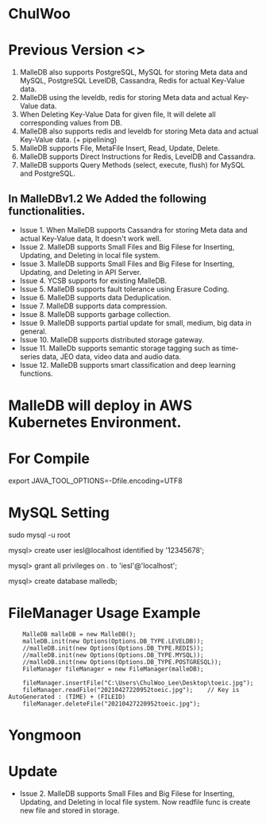 # ChulWoo

# Previous Version <<MalleDB>>
1. MalleDB also supports PostgreSQL, MySQL for storing Meta data and MySQL, PostgreSQL LevelDB, Cassandra, Redis for 
   actual 
   Key-Value data.
2. MalleDB using the leveldb, redis for storing Meta data and actual Key-Value data.
3. When Deleting Key-Value Data for given file, It will delete all corresponding values from DB.
4. MalleDB also supports redis and leveldb for storing Meta data and actual Key-Value data. (+ pipelining)
5. MalleDB supports File, MetaFile Insert, Read, Update, Delete.
6. MalleDB supports Direct Instructions for Redis, LevelDB and Cassandra.
7. MalleDB supports Query Methods (select, execute, flush) for MySQL and PostgreSQL.

## In MalleDBv1.2 We Added the following functionalities.

* Issue 1. When MalleDB supports Cassandra for storing Meta data and actual Key-Value data, It doesn't work well.
* Issue 2. MalleDB supports Small Files and Big Filese for Inserting, Updating, and Deleting in local file system.
* Issue 3. MalleDB supports Small Files and Big Filese for Inserting, Updating, and Deleting in API Server.
* Issue 4. YCSB supports for existing MalleDB.
* Issue 5. MalleDB supports fault tolerance using Erasure Coding.
* Issue 6. MalleDB supports data Deduplication.
* Issue 7. MalleDB supports data compression.
* Issue 8. MalleDB supports garbage collection.
* Issue 9. MalleDB supports partial update for small, medium, big data in general.
* Issue 10. MalleDB supports distributed storage gateway.
* Issue 11. MalleDb supports semantic storage tagging such as time-series data, JEO data, video data and audio data.
* Issue 12. MalleDB supports smart classification and deep learning functions.

# MalleDB will deploy in AWS Kubernetes Environment.

# For Compile
export JAVA_TOOL_OPTIONS=-Dfile.encoding=UTF8

# MySQL Setting

sudo mysql -u root

mysql> create user iesl@localhost identified by '12345678';

mysql> grant all privileges on *.* to 'iesl'@'localhost';

mysql> create database malledb;

# FileManager Usage Example

        MalleDB malleDB = new MalleDB();
        malleDB.init(new Options(Options.DB_TYPE.LEVELDB));
        //malleDB.init(new Options(Options.DB_TYPE.REDIS));
        //malleDB.init(new Options(Options.DB_TYPE.MYSQL));
        //malleDB.init(new Options(Options.DB_TYPE.POSTGRESQL));
        FileManager fileManager = new FileManager(malleDB);

        fileManager.insertFile("C:\Users\ChulWoo_Lee\Desktop\toeic.jpg");
        fileManager.readFile("20210427220952toeic.jpg");    // Key is AutoGenerated : (TIME) + (FILEID)
        fileManager.deleteFile("20210427220952toeic.jpg");

# Yongmoon 

# Update 
* Issue 2. MalleDB supports Small Files and Big Filese for Inserting, Updating, and Deleting in local file system.
           Now readfile func is create new file and stored in storage.
